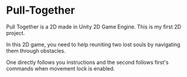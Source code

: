 # Pull-Together
Pull Together is  a 2D made in Unity 2D Game Engine. This is my first 2D project.

In this 2D game, you need to help reuniting two lost souls by navigating them through obstacles.

One directly follows you instructions and the second follows first's commands when movement lock is enabled.

